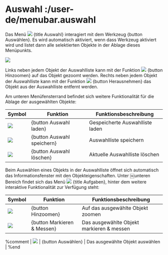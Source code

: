 # Auswahl :/user-de/menubar.auswahl

Das Menü ![](gbd-icon-auswahl-01.svg) {title Auswahl} interagiert mit dem Werkzeug {button Auswählen}. Es wird automatisch aktiviert, wenn dass Werkzeug aktiviert wird und listet dann alle selektierten Objekte in der Ablage dieses Menüpunkts. 

![](auswahl.png)

Links neben jedem Objekt der Auswahlliste kann mit der Funktion ![](sharp-center_focus_weak-24px.svg) {button Hinzoomen} auf das Objekt gezoomt werden. Rechts neben jedem Objekt der Auswahlliste kann mit der Funktion ![](sharp-remove_circle_outline-24px.svg) {button Herausnehmen} das Objekt aus der Auswahlliste entfernt werden.

Am unteren Menüfensterrand befindet sich weitere Funktionalität für die Ablage der ausgewählten Objekte:

| Symbol                                | Funktion                	| Funktionsbeschreibung                         |
|---------------------------------------|-------------------------------|-----------------------------------------------|
| ![](ic_folder_open_24px.svg)		| {button Auswahl laden}	| Gespeicherte Auswahlliste laden 		|
| ![](sharp-save-24px.svg)        	| {button Auswahl speichern}	| Auswahlliste speichern     			|
| ![](sharp-delete_forever-24px.svg)   	| {button Auswahl löschen}	| Aktuelle Auswahlliste löschen			|


Beim Auswählen eines Objekts in der Auswahlliste öffnet sich automatisch das Informationsfenster mit den Objekteigenschaften. Unter ￼unteren Bereich findet sich das Menü ![](round-settings-24px.svg) {title Aufgaben}, hinter dem weitere interaktive Funktionalität zur Verfügung steht:

| Symbol                                | Funktion                	| Funktionsbeschreibung                         |
|---------------------------------------|-------------------------------|-----------------------------------------------|
| ![](sharp-center_focus_weak-24px.svg)	| {button Hinzoomen}		| Auf das ausgewählte Objekt zoomen		|
| ![](gbd-icon-markieren-messen-01.svg) | {button Markieren & Messen}	| Das ausgewählte Objekt markieren & messen	|

%comment
| ![](gbd-icon-auswahl-01.svg)   	| {button Auswählen}		| Das ausgewählte Objekt auswählen		|
%end
